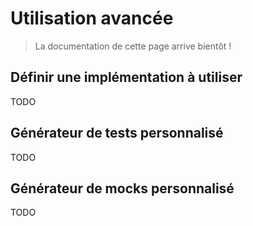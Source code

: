 # Utilisation avancée

> La documentation de cette page arrive bientôt !

## Définir une implémentation à utiliser

TODO

## Générateur de tests personnalisé

TODO

## Générateur de mocks personnalisé

TODO
